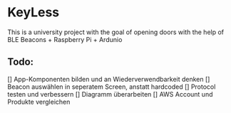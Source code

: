 # KeyLess

This is a university project with the goal of opening doors with the help of BLE Beacons + Raspberry Pi + Ardunio

## Todo:
[] App-Komponenten bilden und an Wiederverwendbarkeit denken
[] Beacon auswählen in seperatem Screen, anstatt hardcoded
[] Protocol testen und verbessern
[] Diagramm überarbeiten
[] AWS Account und Produkte vergleichen